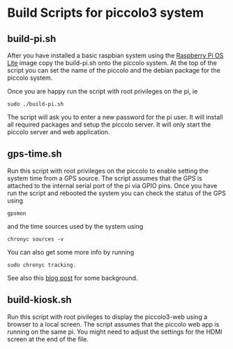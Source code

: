 Build Scripts for piccolo3 system
=================================

build-pi.sh
-----------
After you have installed a basic raspbian system using the [Raspberry Pi OS Lite](git@github.com:TeamPiccolo/piccolo3-build-scripts.git) image copy the build-pi.sh onto the piccolo system. At the top of the script you can set the name of the piccolo and the debian package for the piccolo system.

Once you are happy run the script with root privileges on the pi, ie
```
sudo ./build-pi.sh
```
The script will ask you to enter a new password for the pi user. It will install all required packages and setup the piccolo server. It will only start the piccolo server and web application.

gps-time.sh
-----------
Run this script with root privileges on the piccolo to enable setting the system time from a GPS source. The script assumes that the GPS is attached to the internal serial port of the pi via GPIO pins. Once you have run the script and rebooted the system you can check the status of the GPS using
```
gpsmon
```
and the time sources used by the system using
```
chronyc sources -v
```
You can also get some more info by running
```
sudo chronyc tracking.
```
See also this [blog post](https://photobyte.org/raspberry-pi-stretch-gps-dongle-as-a-time-source-with-chrony-timedatectl/) for some background.

build-kiosk.sh
--------------
Run this script with root pivileges to display the piccolo3-web using a browser to a local screen. The script assumes that the piccolo web app is running on the same pi. You might need to adjust the settings for the HDMI screen at the end of the file.
